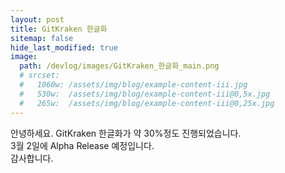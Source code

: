 ```yaml
---
layout: post
title: GitKraken 한글화
sitemap: false
hide_last_modified: true
image: 
  path: /devlog/images/GitKraken_한글화_main.png
  # srcset:
  #   1060w: /assets/img/blog/example-content-iii.jpg
  #   530w:  /assets/img/blog/example-content-iii@0,5x.jpg
  #   265w:  /assets/img/blog/example-content-iii@0,25x.jpg
---
```


안녕하세요. GitKraken 한글화가 약 30%정도 진행되었습니다.  
3월 2일에 Alpha Release 예정입니다.  
감사합니다.  